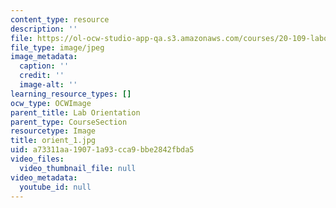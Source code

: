 ```yaml
---
content_type: resource
description: ''
file: https://ol-ocw-studio-app-qa.s3.amazonaws.com/courses/20-109-laboratory-fundamentals-in-biological-engineering-spring-2010/a73311aa19071a93cca9bbe2842fbda5_orient_1.jpg
file_type: image/jpeg
image_metadata:
  caption: ''
  credit: ''
  image-alt: ''
learning_resource_types: []
ocw_type: OCWImage
parent_title: Lab Orientation
parent_type: CourseSection
resourcetype: Image
title: orient_1.jpg
uid: a73311aa-1907-1a93-cca9-bbe2842fbda5
video_files:
  video_thumbnail_file: null
video_metadata:
  youtube_id: null
---
```

